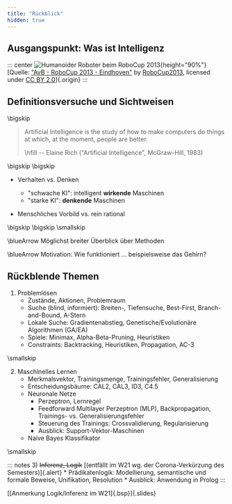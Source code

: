```yaml
---
title: "Rückblick"
hidden: true
---
```



## Ausgangspunkt: Was ist Intelligenz

::: center
![Humanoider Roboter beim RoboCup 2013](figs/orga/robocup){height="90%"}\
[Quelle: ["AvB - RoboCup 2013 - Eindhoven"](https://www.flickr.com/photos/80267257@N05/10151827605) by [RoboCup2013](https://www.flickr.com/photos/80267257@N05), licensed under [CC BY 2.0](https://creativecommons.org/licenses/by/2.0/?ref=ccsearch&atype=rich)]{.origin}
:::


## Definitionsversuche und Sichtweisen

\bigskip

> Artificial Intelligence is the study of how to make computers do things at
> which, at the moment, people are better.
>
> \hfill -- Elaine Rich ("Artificial Intelligence", McGraw-Hill, 1983)

\bigskip
\bigskip

*   Verhalten vs. Denken
    *   "schwache KI": intelligent **wirkende** Maschinen
    *   "starke KI": **denkende** Maschinen

*  Menschliches Vorbild vs. rein rational

\bigskip
\bigskip
\smallskip

\blueArrow Möglichst breiter Überblick über Methoden

\blueArrow Motivation: Wie funktioniert ... beispielsweise das Gehirn?


## Rückblende Themen

1)  Problemlösen
    *   Zustände, Aktionen, Problemraum
    *   Suche (blind, informiert): Breiten-, Tiefensuche, Best-First,
        Branch-and-Bound, A-Stern
    *   Lokale Suche: Gradientenabstieg, Genetische/Evolutionäre Algorithmen (GA/EA)
    *   Spiele: Minimax, Alpha-Beta-Pruning, Heuristiken
    *   Constraints: Backtracking, Heuristiken, Propagation, AC-3

\smallskip

2)  Maschinelles Lernen
    *   Merkmalsvektor, Trainingsmenge, Trainingsfehler, Generalisierung
    *   Entscheidungsbäume: CAL2, CAL3, ID3, C4.5
    *   Neuronale Netze
        -   Perzeptron, Lernregel
        -   Feedforward Multilayer Perzeptron (MLP), Backpropagation,
            Trainings- vs. Generalisierungsfehler
        -   Steuerung des Trainings: Crossvalidierung, Regularisierung
        -   Ausblick: Support-Vektor-Maschinen
    *   Naive Bayes Klassifikator

\smallskip

::: notes
3)  ~~Inferenz, Logik~~ [(entfällt im W21 wg. der Corona-Verkürzung des Semesters)]{.alert}
    *   Prädikatenlogik: Modellierung, semantische und formale Beweise,
        Unifikation, Resolution
    *   Ausblick: Anwendung in Prolog
:::

[[Anmerkung Logik/Inferenz im W21]{.bsp}]{.slides}
